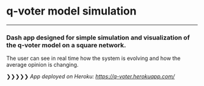 # q-voter model simulation
---

### Dash app designed for simple simulation and visualization of the q-voter model on a square network.
The user can see in real time how the system is evolving and how the average opinion is changing.

 ❯❯❯❯❯  *App deployed on Heroku: https://q-voter.herokuapp.com/*
